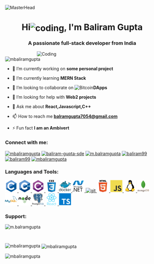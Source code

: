 ![MasterHead](https://camo.githubusercontent.com/a1f3ddaa0645f1214d3f3fc2a4b036aea88d37d24afab10afc69c791203ca3f1/68747470733a2f2f692e70696e696d672e636f6d2f6f726967696e616c732f63612f32362f32652f63613236326530333534656561333131633431313334633365346263336263322e676966)


<h1 align="center">
  Hi<img align="center" alt="coding" src="https://github.com/mbaliramgupta/mbaliramgupta/assets/157468883/be5b4640-1072-4991-adc4-88fd083b363b">, I'm Baliram Gupta</h1>
<h3 align="center">A passionate full-stack developer from India</h3>
<img align="right" alt="Coding" width="400" src="https://camo.githubusercontent.com/19db51af5f90f1b152bc0b9078f5fe97053955be5074f03f17019c70345bdcdb/68747470733a2f2f6d69726f2e6d656469756d2e636f6d2f6d61782f313336302f302a37513379765349765f7430696f4a2d5a2e676966">

<p align="left"> <img src="https://komarev.com/ghpvc/?username=mbaliramgupta&label=Profile%20views&color=0e75b6&style=flat" alt="mbaliramgupta" /> </p>

- 🔭 I’m currently working on **some personal project**

- 🌱 I’m currently learning **MERN Stack**

- 👯 I’m looking to collaborate on 
 ![Bitcoin](https://github.com/mbaliramgupta/mbaliramgupta/assets/157468883/ac48ea88-5845-4dd8-9937-d0ce907d32eb)**DApps**

- 🤝 I’m looking for help with **Web2 projects**

- 💬 Ask me about **React,Javascript,C++**

- 📫 How to reach me **balramgupta7054@gmail.com**

- ⚡ Fun fact **I am an Ambivert**

<h3 align="left">Connect with me:</h3>
<p align="left">
<a href="https://twitter.com/mbaliramgupta" target="blank"><img align="center" src="https://raw.githubusercontent.com/rahuldkjain/github-profile-readme-generator/master/src/images/icons/Social/twitter.svg" alt="mbaliramgupta" height="30" width="40" /></a>
<a href="https://linkedin.com/in/baliram-gupta-sde" target="blank"><img align="center" src="https://raw.githubusercontent.com/rahuldkjain/github-profile-readme-generator/master/src/images/icons/Social/linked-in-alt.svg" alt="baliram-gupta-sde" height="30" width="40" /></a>
<a href="https://instagram.com/m.balramgupta" target="blank"><img align="center" src="https://raw.githubusercontent.com/rahuldkjain/github-profile-readme-generator/master/src/images/icons/Social/instagram.svg" alt="m.balramgupta" height="30" width="40" /></a>
<a href="https://www.codechef.com/users/baliram99" target="blank"><img align="center" src="https://cdn.jsdelivr.net/npm/simple-icons@3.1.0/icons/codechef.svg" alt="baliram99" height="30" width="40" /></a>
<a href="https://codeforces.com/profile/baliram99" target="blank"><img align="center" src="https://raw.githubusercontent.com/rahuldkjain/github-profile-readme-generator/master/src/images/icons/Social/codeforces.svg" alt="baliram99" height="30" width="40" /></a>
<a href="https://www.leetcode.com/mbaliramgupta" target="blank"><img align="center" src="https://raw.githubusercontent.com/rahuldkjain/github-profile-readme-generator/master/src/images/icons/Social/leet-code.svg" alt="mbaliramgupta" height="30" width="40" /></a>
</p>

<h3 align="left">Languages and Tools:</h3>
<p align="left"> <a href="https://www.cprogramming.com/" target="_blank" rel="noreferrer"> <img src="https://raw.githubusercontent.com/devicons/devicon/master/icons/c/c-original.svg" alt="c" width="40" height="40"/> </a> <a href="https://www.w3schools.com/cpp/" target="_blank" rel="noreferrer"> <img src="https://raw.githubusercontent.com/devicons/devicon/master/icons/cplusplus/cplusplus-original.svg" alt="cplusplus" width="40" height="40"/> </a> <a href="https://www.w3schools.com/cs/" target="_blank" rel="noreferrer"> <img src="https://raw.githubusercontent.com/devicons/devicon/master/icons/csharp/csharp-original.svg" alt="csharp" width="40" height="40"/> </a> <a href="https://www.w3schools.com/css/" target="_blank" rel="noreferrer"> <img src="https://raw.githubusercontent.com/devicons/devicon/master/icons/css3/css3-original-wordmark.svg" alt="css3" width="40" height="40"/> </a> <a href="https://www.docker.com/" target="_blank" rel="noreferrer"> <img src="https://raw.githubusercontent.com/devicons/devicon/master/icons/docker/docker-original-wordmark.svg" alt="docker" width="40" height="40"/> </a> <a href="https://dotnet.microsoft.com/" target="_blank" rel="noreferrer"> <img src="https://raw.githubusercontent.com/devicons/devicon/master/icons/dot-net/dot-net-original-wordmark.svg" alt="dotnet" width="40" height="40"/> </a> <a href="https://git-scm.com/" target="_blank" rel="noreferrer"> <img src="https://www.vectorlogo.zone/logos/git-scm/git-scm-icon.svg" alt="git" width="40" height="40"/> </a> <a href="https://www.w3.org/html/" target="_blank" rel="noreferrer"> <img src="https://raw.githubusercontent.com/devicons/devicon/master/icons/html5/html5-original-wordmark.svg" alt="html5" width="40" height="40"/> </a> <a href="https://developer.mozilla.org/en-US/docs/Web/JavaScript" target="_blank" rel="noreferrer"> <img src="https://raw.githubusercontent.com/devicons/devicon/master/icons/javascript/javascript-original.svg" alt="javascript" width="40" height="40"/> </a> <a href="https://www.linux.org/" target="_blank" rel="noreferrer"> <img src="https://raw.githubusercontent.com/devicons/devicon/master/icons/linux/linux-original.svg" alt="linux" width="40" height="40"/> </a> <a href="https://www.mongodb.com/" target="_blank" rel="noreferrer"> <img src="https://raw.githubusercontent.com/devicons/devicon/master/icons/mongodb/mongodb-original-wordmark.svg" alt="mongodb" width="40" height="40"/> </a> <a href="https://www.mysql.com/" target="_blank" rel="noreferrer"> <img src="https://raw.githubusercontent.com/devicons/devicon/master/icons/mysql/mysql-original-wordmark.svg" alt="mysql" width="40" height="40"/> </a> <a href="https://nodejs.org" target="_blank" rel="noreferrer"> <img src="https://raw.githubusercontent.com/devicons/devicon/master/icons/nodejs/nodejs-original-wordmark.svg" alt="nodejs" width="40" height="40"/> </a> <a href="https://www.postgresql.org" target="_blank" rel="noreferrer"> <img src="https://raw.githubusercontent.com/devicons/devicon/master/icons/postgresql/postgresql-original-wordmark.svg" alt="postgresql" width="40" height="40"/> </a> <a href="https://reactjs.org/" target="_blank" rel="noreferrer"> <img src="https://raw.githubusercontent.com/devicons/devicon/master/icons/react/react-original-wordmark.svg" alt="react" width="40" height="40"/> </a> <a href="https://www.typescriptlang.org/" target="_blank" rel="noreferrer"> <img src="https://raw.githubusercontent.com/devicons/devicon/master/icons/typescript/typescript-original.svg" alt="typescript" width="40" height="40"/> </a> </p>

<h3 align="left">Support:</h3>
<p><a href="https://www.buymeacoffee.com/m.balramgupta"> <img align="left" src="https://cdn.buymeacoffee.com/buttons/v2/default-yellow.png" height="50" width="210" alt="m.balramgupta" /></a></p><br><be>

<br><p><img align="left" src="https://github-readme-stats.vercel.app/api/top-langs?username=mbaliramgupta&show_icons=true&locale=en&layout=compact" alt="mbaliramgupta" /></p>

<p>&nbsp;<img align="center" src="https://github-readme-stats.vercel.app/api?username=mbaliramgupta&show_icons=true&locale=en" alt="mbaliramgupta" /></p>

<p><img align="center" src="https://github-readme-streak-stats.herokuapp.com/?user=mbaliramgupta&" alt="mbaliramgupta" /></p>
